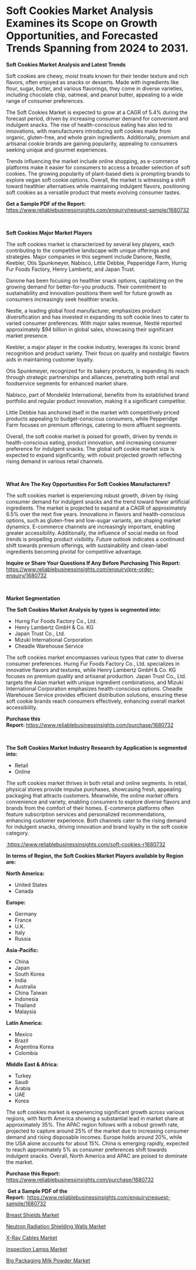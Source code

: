 <p><h1>Soft Cookies Market Analysis Examines its Scope on Growth Opportunities, and Forecasted Trends Spanning from 2024 to 2031.</h1></p><p><strong>Soft Cookies Market Analysis and Latest Trends</strong></p>
<p><p>Soft cookies are chewy, moist treats known for their tender texture and rich flavors, often enjoyed as snacks or desserts. Made with ingredients like flour, sugar, butter, and various flavorings, they come in diverse varieties, including chocolate chip, oatmeal, and peanut butter, appealing to a wide range of consumer preferences.</p><p>The Soft Cookies Market is expected to grow at a CAGR of 5.4% during the forecast period, driven by increasing consumer demand for convenient and indulgent snacks. The rise of health-conscious eating has also led to innovations, with manufacturers introducing soft cookies made from organic, gluten-free, and whole grain ingredients. Additionally, premium and artisanal cookie brands are gaining popularity, appealing to consumers seeking unique and gourmet experiences.</p><p>Trends influencing the market include online shopping, as e-commerce platforms make it easier for consumers to access a broader selection of soft cookies. The growing popularity of plant-based diets is prompting brands to explore vegan soft cookie options. Overall, the market is witnessing a shift toward healthier alternatives while maintaining indulgent flavors, positioning soft cookies as a versatile product that meets evolving consumer tastes.</p></p>
<p><strong>Get a Sample PDF of the Report:&nbsp;</strong> <a href="https://www.reliablebusinessinsights.com/enquiry/request-sample/1680732?utm_campaign=117&utm_medium=2&utm_source=Github&utm_content=ia&utm_term=04102024&utm_id=soft-cookies">https://www.reliablebusinessinsights.com/enquiry/request-sample/1680732</a></p>
<p>&nbsp;</p>
<p><strong>Soft Cookies Major Market Players</strong></p>
<p><p>The soft cookies market is characterized by several key players, each contributing to the competitive landscape with unique offerings and strategies. Major companies in this segment include Danone, Nestle, Keebler, Otis Spunkmeyer, Nabisco, Little Debbie, Pepperidge Farm, Hurng Fur Foods Factory, Henry Lambertz, and Japan Trust.</p><p>Danone has been focusing on healthier snack options, capitalizing on the growing demand for better-for-you products. Their commitment to sustainability and innovation positions them well for future growth as consumers increasingly seek healthier snacks.</p><p>Nestle, a leading global food manufacturer, emphasizes product diversification and has invested in expanding its soft cookie lines to cater to varied consumer preferences. With major sales revenue, Nestlé reported approximately $94 billion in global sales, showcasing their significant market presence.</p><p>Keebler, a major player in the cookie industry, leverages its iconic brand recognition and product variety. Their focus on quality and nostalgic flavors aids in maintaining customer loyalty. </p><p>Otis Spunkmeyer, recognized for its bakery products, is expanding its reach through strategic partnerships and alliances, penetrating both retail and foodservice segments for enhanced market share.</p><p>Nabisco, part of Mondelēz International, benefits from its established brand portfolio and regular product innovation, making it a significant competitor.</p><p>Little Debbie has anchored itself in the market with competitively priced products appealing to budget-conscious consumers, while Pepperidge Farm focuses on premium offerings, catering to more affluent segments.</p><p>Overall, the soft cookie market is poised for growth, driven by trends in health-conscious eating, product innovation, and increasing consumer preference for indulgent snacks. The global soft cookie market size is expected to expand significantly, with robust projected growth reflecting rising demand in various retail channels.</p></p>
<p>&nbsp;</p>
<p><strong>What Are The Key Opportunities For Soft Cookies Manufacturers?</strong></p>
<p><p>The soft cookies market is experiencing robust growth, driven by rising consumer demand for indulgent snacks and the trend toward fewer artificial ingredients. The market is projected to expand at a CAGR of approximately 6.5% over the next five years. Innovations in flavors and health-conscious options, such as gluten-free and low-sugar variants, are shaping market dynamics. E-commerce channels are increasingly important, enabling greater accessibility. Additionally, the influence of social media on food trends is propelling product visibility. Future outlook indicates a continued shift towards premium offerings, with sustainability and clean-label ingredients becoming pivotal for competitive advantage.</p></p>
<p><strong>Inquire or Share Your Questions If Any Before Purchasing This Report:</strong> <a href="https://www.reliablebusinessinsights.com/enquiry/pre-order-enquiry/1680732?utm_campaign=117&utm_medium=2&utm_source=Github&utm_content=ia&utm_term=04102024&utm_id=soft-cookies">https://www.reliablebusinessinsights.com/enquiry/pre-order-enquiry/1680732</a></p>
<p>&nbsp;</p>
<p><strong>Market Segmentation</strong></p>
<p><strong>The Soft Cookies Market Analysis by types is segmented into:</strong></p>
<p><ul><li>Hurng Fur Foods Factory Co., Ltd.</li><li>Henry Lambertz GmbH & Co. KG</li><li>Japan Trust Co., Ltd.</li><li>Mizuki International Corporation</li><li>Cheadle Warehouse Service</li></ul></p>
<p><p>The soft cookies market encompasses various types that cater to diverse consumer preferences. Hurng Fur Foods Factory Co., Ltd. specializes in innovative flavors and textures, while Henry Lambertz GmbH & Co. KG focuses on premium quality and artisanal production. Japan Trust Co., Ltd. targets the Asian market with unique ingredient combinations, and Mizuki International Corporation emphasizes health-conscious options. Cheadle Warehouse Service provides efficient distribution solutions, ensuring these soft cookie brands reach consumers effectively, enhancing overall market accessibility.</p></p>
<p><strong>Purchase this Report:&nbsp;</strong><a href="https://www.reliablebusinessinsights.com/purchase/1680732?utm_campaign=117&utm_medium=2&utm_source=Github&utm_content=ia&utm_term=04102024&utm_id=soft-cookies">https://www.reliablebusinessinsights.com/purchase/1680732</a></p>
<p>&nbsp;</p>
<p><strong>The Soft Cookies Market Industry Research by Application is segmented into:</strong></p>
<p><ul><li>Retail</li><li>Online</li></ul></p>
<p><p>The soft cookies market thrives in both retail and online segments. In retail, physical stores provide impulse purchases, showcasing fresh, appealing packaging that attracts customers. Meanwhile, the online market offers convenience and variety, enabling consumers to explore diverse flavors and brands from the comfort of their homes. E-commerce platforms often feature subscription services and personalized recommendations, enhancing customer experience. Both channels cater to the rising demand for indulgent snacks, driving innovation and brand loyalty in the soft cookie category.</p></p>
<p><a href="https://www.reliablebusinessinsights.com/soft-cookies-r1680732?utm_campaign=117&utm_medium=2&utm_source=Github&utm_content=ia&utm_term=04102024&utm_id=soft-cookies">&nbsp;https://www.reliablebusinessinsights.com/soft-cookies-r1680732</a></p>
<p><strong>In terms of Region, the Soft Cookies Market Players available by Region are:</strong></p>
<p>
    <p> <strong> North America: </strong>
        <ul>
            <li>United States</li>
            <li>Canada</li>
        </ul>
        </p> 
    <p> <strong> Europe: </strong>
        <ul>
            <li>Germany</li>
            <li>France</li>
            <li>U.K.</li>
            <li>Italy</li>
            <li>Russia</li>
        </ul>
        </p> 
    <p> <strong> Asia-Pacific: </strong>
        <ul>
            <li>China</li>
            <li>Japan</li>
            <li>South Korea</li>
            <li>India</li>
            <li>Australia</li>
            <li>China Taiwan</li>
            <li>Indonesia</li>
            <li>Thailand</li>
            <li>Malaysia</li>
        </ul>
        </p> 
    <p> <strong> Latin America: </strong>
        <ul>
            <li>Mexico</li>
            <li>Brazil</li>
            <li>Argentina Korea</li>
            <li>Colombia</li>
        </ul>
        </p> 
    <p> <strong> Middle East & Africa: </strong>
        <ul>
            <li>Turkey</li>
            <li>Saudi</li>
            <li>Arabia</li>
            <li>UAE</li>
            <li>Korea</li>
        </ul>
    </p>
    </p>
<p><p>The soft cookies market is experiencing significant growth across various regions, with North America showing a substantial lead in market share at approximately 35%. The APAC region follows with a robust growth rate, projected to capture around 25% of the market due to increasing consumer demand and rising disposable incomes. Europe holds around 20%, while the USA alone accounts for about 15%. China is emerging rapidly, expected to reach approximately 5% as consumer preferences shift towards indulgent snacks. Overall, North America and APAC are poised to dominate the market.</p></p>
<p><strong>Purchase this Report: </strong><a href="https://www.reliablebusinessinsights.com/purchase/1680732?utm_campaign=117&utm_medium=2&utm_source=Github&utm_content=ia&utm_term=04102024&utm_id=soft-cookies">https://www.reliablebusinessinsights.com/purchase/1680732</a></p>
<p>&nbsp;<strong>Get a Sample PDF of the Report:&nbsp;&nbsp;</strong><a href="https://www.reliablebusinessinsights.com/enquiry/request-sample/1680732?utm_campaign=117&utm_medium=2&utm_source=Github&utm_content=ia&utm_term=04102024&utm_id=soft-cookies">https://www.reliablebusinessinsights.com/enquiry/request-sample/1680732</a></p>
<p><strong></strong></p>
<p><p><a href="https://www.linkedin.com/pulse/breast-shields-market-report-product-type-regular-nipple-shieldscontact-wodtc?utm_campaign=117&utm_medium=2&utm_source=Github&utm_content=ia&utm_term=04102024&utm_id=soft-cookies">Breast Shields Market</a></p><p><a href="https://issuu.com/reportprime-2/docs/neutron-radiation-shielding-walls-m_a84a04b4bf2574?utm_campaign=117&utm_medium=2&utm_source=Github&utm_content=ia&utm_term=04102024&utm_id=soft-cookies">Neutron Radiation Shielding Walls Market</a></p><p><a href="https://issuu.com/reportprime-2/docs/x-ray-cables-market-size-2030.pptx_72e04c8cce0f99?utm_campaign=117&utm_medium=2&utm_source=Github&utm_content=ia&utm_term=04102024&utm_id=soft-cookies">X-Ray Cables Market</a></p><p><a href="https://www.linkedin.com/pulse/inspection-lamps-market-essentials-key-players-demand-drivers-gbcwe?utm_campaign=117&utm_medium=2&utm_source=Github&utm_content=ia&utm_term=04102024&utm_id=soft-cookies">Inspection Lamps Market</a></p><p><a href="https://github.com/ryanbell8967/Market-Research-Report-List-1/blob/main/big-packaging-milk-powder-market.md?utm_campaign=117&utm_medium=2&utm_source=Github&utm_content=ia&utm_term=04102024&utm_id=soft-cookies">Big Packaging Milk Powder Market</a></p></p>